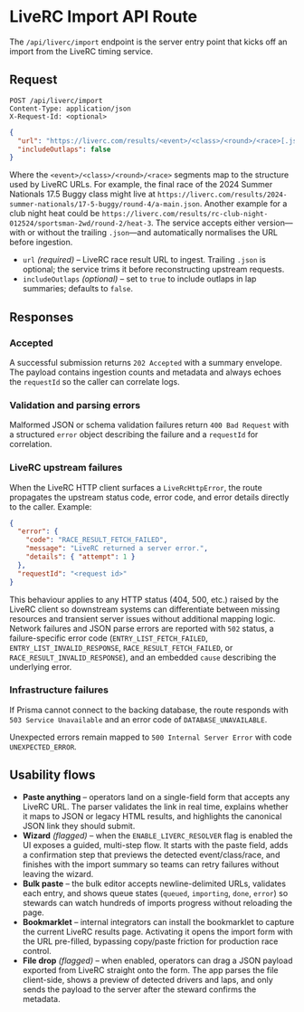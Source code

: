 # LiveRC Import API Route

The `/api/liverc/import` endpoint is the server entry point that kicks off an
import from the LiveRC timing service.

## Request

```http
POST /api/liverc/import
Content-Type: application/json
X-Request-Id: <optional>
```

```json
{
  "url": "https://liverc.com/results/<event>/<class>/<round>/<race>[.json]",
  "includeOutlaps": false
}
```

Where the `<event>/<class>/<round>/<race>` segments map to the structure used by
LiveRC URLs. For example, the final race of the 2024 Summer Nationals 17.5
Buggy class might live at
`https://liverc.com/results/2024-summer-nationals/17-5-buggy/round-4/a-main.json`.
Another example for a club night heat could be
`https://liverc.com/results/rc-club-night-012524/sportsman-2wd/round-2/heat-3`.
The service accepts either version—with or without the trailing `.json`—and
automatically normalises the URL before ingestion.

- `url` *(required)* – LiveRC race result URL to ingest. Trailing `.json` is
  optional; the service trims it before reconstructing upstream requests.
- `includeOutlaps` *(optional)* – set to `true` to include outlaps in lap
  summaries; defaults to `false`.

## Responses

### Accepted

A successful submission returns `202 Accepted` with a summary envelope. The
payload contains ingestion counts and metadata and always echoes the
`requestId` so the caller can correlate logs.

### Validation and parsing errors

Malformed JSON or schema validation failures return `400 Bad Request` with a
structured `error` object describing the failure and a `requestId` for
correlation.

### LiveRC upstream failures

When the LiveRC HTTP client surfaces a `LiveRcHttpError`, the route propagates
the upstream status code, error code, and error details directly to the caller.
Example:

```json
{
  "error": {
    "code": "RACE_RESULT_FETCH_FAILED",
    "message": "LiveRC returned a server error.",
    "details": { "attempt": 1 }
  },
  "requestId": "<request id>"
}
```

This behaviour applies to any HTTP status (404, 500, etc.) raised by the LiveRC
client so downstream systems can differentiate between missing resources and
transient server issues without additional mapping logic. Network failures and
JSON parse errors are reported with `502` status, a failure-specific error code
(`ENTRY_LIST_FETCH_FAILED`, `ENTRY_LIST_INVALID_RESPONSE`,
`RACE_RESULT_FETCH_FAILED`, or `RACE_RESULT_INVALID_RESPONSE`), and an embedded
`cause` describing the underlying error.

### Infrastructure failures

If Prisma cannot connect to the backing database, the route responds with `503
Service Unavailable` and an error code of `DATABASE_UNAVAILABLE`.

Unexpected errors remain mapped to `500 Internal Server Error` with code
`UNEXPECTED_ERROR`.

## Usability flows

- **Paste anything** – operators land on a single-field form that accepts any
  LiveRC URL. The parser validates the link in real time, explains whether it
  maps to JSON or legacy HTML results, and highlights the canonical JSON link
  they should submit.
- **Wizard** _(flagged)_ – when the `ENABLE_LIVERC_RESOLVER` flag is enabled the
  UI exposes a guided, multi-step flow. It starts with the paste field, adds a
  confirmation step that previews the detected event/class/race, and finishes
  with the import summary so teams can retry failures without leaving the
  wizard.
- **Bulk paste** – the bulk editor accepts newline-delimited URLs, validates
  each entry, and shows queue states (`queued`, `importing`, `done`, `error`) so
  stewards can watch hundreds of imports progress without reloading the page.
- **Bookmarklet** – internal integrators can install the bookmarklet to capture
  the current LiveRC results page. Activating it opens the import form with the
  URL pre-filled, bypassing copy/paste friction for production race control.
- **File drop** _(flagged)_ – when enabled, operators can drag a JSON payload
  exported from LiveRC straight onto the form. The app parses the file
  client-side, shows a preview of detected drivers and laps, and only sends the
  payload to the server after the steward confirms the metadata.
